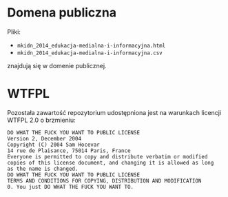 Domena publiczna
================

Pliki:

* `mkidn_2014_edukacja-medialna-i-informacyjna.html`
* `mkidn_2014_edukacja-medialna-i-informacyjna.csv`

znajdują się w domenie publicznej.

WTFPL
=====

Pozostała zawartość repozytorium udostępniona jest
na warunkach licencji WTFPL 2.0 o brzmieniu:

    DO WHAT THE FUCK YOU WANT TO PUBLIC LICENSE
    Version 2, December 2004
    Copyright (C) 2004 Sam Hocevar
    14 rue de Plaisance, 75014 Paris, France
    Everyone is permitted to copy and distribute verbatim or modified
    copies of this license document, and changing it is allowed as long
    as the name is changed.
    DO WHAT THE FUCK YOU WANT TO PUBLIC LICENSE
    TERMS AND CONDITIONS FOR COPYING, DISTRIBUTION AND MODIFICATION
    0. You just DO WHAT THE FUCK YOU WANT TO.


